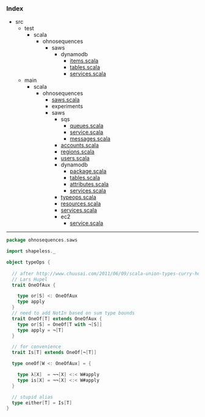 ### Index

+ src
  + test
    + scala
      + ohnosequences
        + saws
          + dynamodb
            + [items.scala](../../../../test/scala/ohnosequences/saws/dynamodb/items.md)
            + [tables.scala](../../../../test/scala/ohnosequences/saws/dynamodb/tables.md)
            + [services.scala](../../../../test/scala/ohnosequences/saws/dynamodb/services.md)
  + main
    + scala
      + ohnosequences
        + [saws.scala](../saws.md)
        + experiments
        + saws
          + sqs
            + [queues.scala](sqs/queues.md)
            + [service.scala](sqs/service.md)
            + [messages.scala](sqs/messages.md)
          + [accounts.scala](accounts.md)
          + [regions.scala](regions.md)
          + [users.scala](users.md)
          + dynamodb
            + [package.scala](dynamodb/package.md)
            + [tables.scala](dynamodb/tables.md)
            + [attributes.scala](dynamodb/attributes.md)
            + [services.scala](dynamodb/services.md)
          + [typeops.scala](typeops.md)
          + [resources.scala](resources.md)
          + [services.scala](services.md)
          + ec2
            + [service.scala](ec2/service.md)

------


```scala
package ohnosequences.saws

import shapeless._

object typeOps {
  
  // after http://www.chuusai.com/2011/06/09/scala-union-types-curry-howard/#comment-179
  // Lars Hupel
  trait OneOfAux {

    type or[S] <: OneOfAux
    type apply
  }
  // need to add NotIn based on sum type bounds
  trait OneOf[T] extends OneOfAux {  
    type or[S] = OneOf[T with ¬[S]]
    type apply = ¬[T]
  }

  // for convenience
  trait Is[T] extends OneOf[¬[T]]

  type oneOf[W <: OneOfAux] = {

    type λ[X]  = ¬¬[X] <:< W#apply
    type is[X] = ¬¬[X] <:< W#apply
  }

  // stupid alias
  type either[T] = Is[T]
}

```

